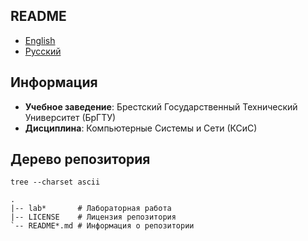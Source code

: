 ## README

- [English](README.md)
- [Русский](README-ru.md)

## Информация

- **Учебное заведение**: Брестский Государственный Технический Университет (БрГТУ)
- **Дисциплина**: Компьютерные Cистемы и Cети (КСиС)

## Дерево репозитория

```
tree --charset ascii
```

```
.
|-- lab*       # Лабораторная работа
|-- LICENSE    # Лицензия репозитория
`-- README*.md # Информация о репозитории
```